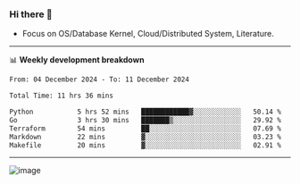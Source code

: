 ### Hi there 👋
<!-- * Daily Meditation via Leetcode/Competitive-Programming. -->
* Focus on OS/Database Kernel, Cloud/Distributed System, Literature.

-------

📊 **Weekly development breakdown**
<!--START_SECTION:waka-->

```txt
From: 04 December 2024 - To: 11 December 2024

Total Time: 11 hrs 36 mins

Python           5 hrs 52 mins   ████████████▓░░░░░░░░░░░░   50.14 %
Go               3 hrs 30 mins   ███████▒░░░░░░░░░░░░░░░░░   29.92 %
Terraform        54 mins         ██░░░░░░░░░░░░░░░░░░░░░░░   07.69 %
Markdown         22 mins         ▓░░░░░░░░░░░░░░░░░░░░░░░░   03.23 %
Makefile         20 mins         ▓░░░░░░░░░░░░░░░░░░░░░░░░   02.91 %
```

<!--END_SECTION:waka-->

-------

<!-- [![Leetcode Stats](https://leetcard.jacoblin.cool/hzhang413?font=Fira+Mono)](https://leetcode.com/fxrc) -->
![image](./cyberpunk-ghost-in-the-shell.gif)
<!--![image](./gis-archive.png)-->
